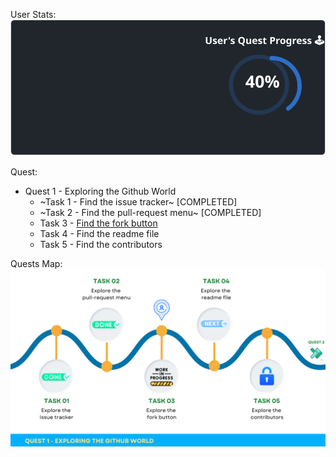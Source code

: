 
  User Stats:<br>
  ![User Draft Stats](/userCards/draft.svg?)

  Quest:
  - Quest 1 - Exploring the Github World
    - ~Task 1 - Find the issue tracker~ [COMPLETED]
    - ~Task 2 - Find the pull-request menu~ [COMPLETED]
    - Task 3 - [Find the fork button](https://github.com/caiton1/OSS-Doorway/issues/112)
    - Task 4 - Find the readme file
    - Task 5 - Find the contributors

Quests Map:
![Quest Map](/map/Q1T3.png)